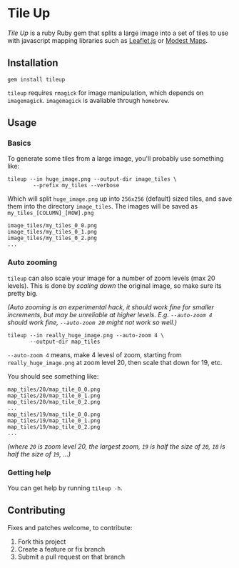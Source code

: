 Tile Up
=======

*Tile Up* is a ruby Ruby gem that splits a large image into a set of tiles to use with javascript mapping libraries such as [Leaflet.js](http://leafletjs.com) or [Modest Maps](http://modestmaps.com/).

Installation
------------

`gem install tileup`

`tileup` requires `rmagick` for image manipulation, which depends on `imagemagick`. `imagemagick` is avaliable through `homebrew`.

Usage
-----

### Basics

To generate some tiles from a large image, you'll probably use something like:

```
tileup --in huge_image.png --output-dir image_tiles \
        --prefix my_tiles --verbose
```

Which will split `huge_image.png` up into `256x256` (default) sized tiles, and save them into the directory `image_tiles`. The images will be saved as `my_tiles_[COLUMN]_[ROW].png`

```
image_tiles/my_tiles_0_0.png
image_tiles/my_tiles_0_1.png
image_tiles/my_tiles_0_2.png
...
```

### Auto zooming

`tileup` can also scale your image for a number of zoom levels (max 20 levels). This is done by *scaling down* the original image, so make sure its pretty big.

*(Auto zooming is an experimental hack, it should work fine for smaller increments, but may be unreliable at higher levels. E.g. `--auto-zoom 4` should work fine, `--auto-zoom 20` might not work so well.)*

```
tileup --in really_huge_image.png --auto-zoom 4 \
       --output-dir map_tiles
```

`--auto-zoom 4` means, make 4 levesl of zoom, starting from `really_huge_image.png` at zoom level 20, then scale that down for 19, etc.

You should see something like:

```
map_tiles/20/map_tile_0_0.png
map_tiles/20/map_tile_0_1.png
map_tiles/20/map_tile_0_2.png
...
map_tiles/19/map_tile_0_0.png
map_tiles/19/map_tile_0_1.png
map_tiles/19/map_tile_0_2.png
...
```
*(where `20` is zoom level 20, the largest zoom, `19` is half the size of `20`, `18` is half the size of `19`, …)*


### Getting help

You can get help by running `tileup -h`.

Contributing
------------

Fixes and patches welcome, to contribute:

1. Fork this project
1. Create a feature or fix branch
1. Submit a pull request on that branch
